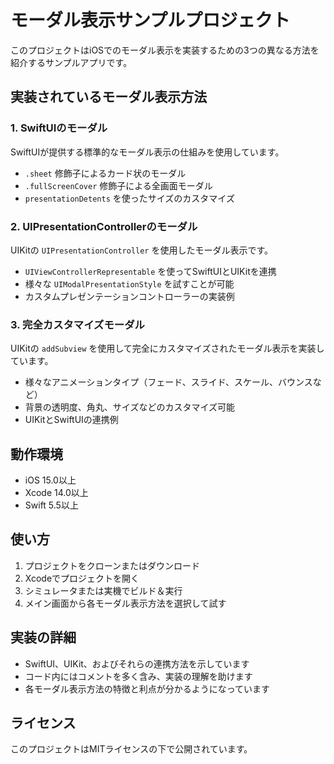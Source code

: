 # モーダル表示サンプルプロジェクト

このプロジェクトはiOSでのモーダル表示を実装するための3つの異なる方法を紹介するサンプルアプリです。

## 実装されているモーダル表示方法

### 1. SwiftUIのモーダル

SwiftUIが提供する標準的なモーダル表示の仕組みを使用しています。
- `.sheet` 修飾子によるカード状のモーダル
- `.fullScreenCover` 修飾子による全画面モーダル
- `presentationDetents` を使ったサイズのカスタマイズ

### 2. UIPresentationControllerのモーダル

UIKitの `UIPresentationController` を使用したモーダル表示です。
- `UIViewControllerRepresentable` を使ってSwiftUIとUIKitを連携
- 様々な `UIModalPresentationStyle` を試すことが可能
- カスタムプレゼンテーションコントローラーの実装例

### 3. 完全カスタマイズモーダル

UIKitの `addSubview` を使用して完全にカスタマイズされたモーダル表示を実装しています。
- 様々なアニメーションタイプ（フェード、スライド、スケール、バウンスなど）
- 背景の透明度、角丸、サイズなどのカスタマイズ可能
- UIKitとSwiftUIの連携例

## 動作環境

- iOS 15.0以上
- Xcode 14.0以上
- Swift 5.5以上

## 使い方

1. プロジェクトをクローンまたはダウンロード
2. Xcodeでプロジェクトを開く
3. シミュレータまたは実機でビルド＆実行
4. メイン画面から各モーダル表示方法を選択して試す

## 実装の詳細

- SwiftUI、UIKit、およびそれらの連携方法を示しています
- コード内にはコメントを多く含み、実装の理解を助けます
- 各モーダル表示方法の特徴と利点が分かるようになっています

## ライセンス

このプロジェクトはMITライセンスの下で公開されています。
